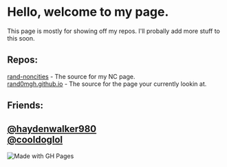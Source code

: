 # Hello, welcome to my page.
This page is mostly for showing off my repos. I'll probally add more stuff to this soon.
## Repos:
[rand-noncities](https://github.com/rand0mgh/rand-noncities) - The source for my NC page.  
[rand0mgh.github.io](https://github.com/rand0mgh/rand0m.github.io) - The source for the page your currently lookin at.
## Friends:
[@haydenwalker980](https://github.com/haydenwalker980)  
[@cooldoglol](https://github.com/cooldoglol)  
-------------------  
![Made with GH Pages](https://img.shields.io/badge/Made%20with-GitHub%20Pages-lightgrey?style=flat-square&logo=github)

